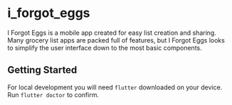 # i_forgot_eggs

I Forgot Eggs is a mobile app created for easy list creation and sharing. Many grocery list apps are packed full of features, but I Forgot Eggs looks to simplify the user interface down to the most basic components.

## Getting Started

For local development you will need `flutter` downloaded on your device. Run `flutter doctor` to confirm.

